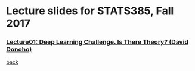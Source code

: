 
# Lecture slides for STATS385, Fall 2017


### [Lecture01: Deep Learning Challenge. Is There Theory? (David Donoho)](./assets/lectures/StanfordStats385-20170927-Lecture01-Donoho.pdf)

[back](./)
